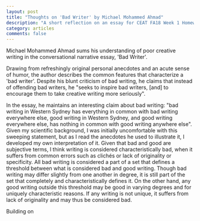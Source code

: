 ```yaml
---
layout: post
title: "Thoughts on 'Bad Writer' by Michael Mohammed Ahmad"
description: "A short reflection on an essay for CEAT FA18 Week 1 Homework assignment"
category: articles
comments: false
---
```


Michael Mohammed Ahmad sums his understanding of poor creative writing in the
conversational narrative essay, 'Bad Writer'.

Drawing from refreshingly original personal anecdotes and an acute sense of humor,
the author describes the common features that characterize a 'bad writer'. 
Despite his blunt criticism of bad writing, he claims that instead of offending
bad writers, he "seeks to inspire bad writers, [and] to encourage them to take 
creative writing more seriously".
  
In the essay, he maintains an interesting claim about bad writing: "bad writing in
Western Sydney has everything in common with bad writing everywhere else, good 
writing in Western Sydney, and good writing everywhere else, has nothing in common 
with good writing anywhere else". Given my scientific background, I was initially 
uncomfortable with this sweeping statement, but as I read the anecdotes he used to 
illustrate it, I developed my own interpretation of it. Given that bad and good are 
subjective terms, I think writing is considered characteristically bad, when it 
suffers from common errors such as clichés or lack of originality or specificity. 
All bad writing is considered a part of a set that defines a threshold between 
what is considered bad and good writing.
Though bad writing may differ slightly from one another in degree, it is still part 
of the set that completely and characteristically defines it. On the other hand, 
any good writing outside this threshold may be good in varying 
degrees and for uniquely characteristic reasons. If any writing is not unique, 
it suffers from lack of originality and may thus be considered bad.

Building on 

  
